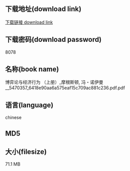 ## 下载地址(download link)
[下载链接 download link](https://voluble-croquembouche-d321dc.netlify.app/?s=%E5%8D%9A%E5%BC%88%E8%AE%BA%E4%B8%8E%E7%BB%8F%E6%B5%8E%E8%A1%8C%E4%B8%BA+%EF%BC%88%E4%B8%8A%E5%86%8C%EF%BC%89_%E6%91%A9%E6%A0%B9%E6%96%AF%E9%A1%BF%2C+%E5%86%AF%E3%83%BB%E8%AF%BA%E4%BC%8A%E6%9B%BC__5470357_6418e90aa6a575eaf15c709ac881c236.pdf)

## 下载密码(download password)
8078

## 名称(book name)
博弈论与经济行为 （上册）_摩根斯顿, 冯・诺伊曼__5470357_6418e90aa6a575eaf15c709ac881c236.pdf.pdf

## 语言(language)
chinese

## MD5


## 大小(filesize)
71.1 MB
